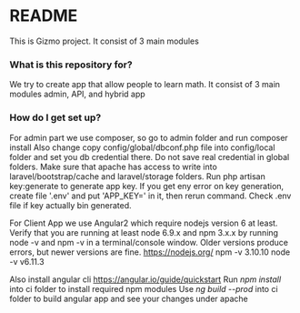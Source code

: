 # README #

This is Gizmo project. It consist of 3 main modules

### What is this repository for? ###

We try to create app that allow people to learn math.
It consist of 3 main modules admin, API, and hybrid app

### How do I get set up? ###

For admin part we use composer, so go to admin folder and run composer install
Also change copy config/global/dbconf.php file into config/local folder and set you db credential there. Do not save real credential in global folders. 
Make sure that apache has access to write into laravel/bootstrap/cache and laravel/storage folders. Run php artisan key:generate to generate app key. If you get eny error on key generation, create file '.env' and put 'APP_KEY=' in it, then rerun command. Check .env file if key actually bin generated.

For Client App we use Angular2 which require nodejs version 6 at least. Verify that you are running at least node 6.9.x and npm 3.x.x by running node -v and npm -v in a terminal/console window. Older versions produce errors, but newer versions are fine. https://nodejs.org/
npm -v
3.10.10
node -v
v6.11.3

Also install angular cli https://angular.io/guide/quickstart
Run *npm install* into ci folder to install required npm modules
Use *ng build --prod* into ci folder to build angular app and see your changes under apache
